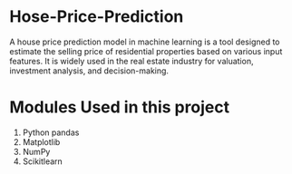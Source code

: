 # Hose-Price-Prediction
A house price prediction model in machine learning is a tool designed to estimate the selling price of residential properties based on various input features. It is widely used in the real estate industry for valuation, investment analysis, and decision-making.

# Modules Used in this project
1. Python pandas
2. Matplotlib 
3. NumPy
4. Scikitlearn
